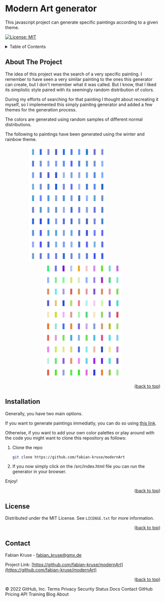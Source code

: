 # Modern Art generator

This javascript project can generate specific paintings according to a given theme.
   
<div id="top"></div>


[![License: MIT](https://img.shields.io/badge/License-MIT-yellow.svg)](https://opensource.org/licenses/MIT)


<!-- TABLE OF CONTENTS -->
<details>
  <summary>Table of Contents</summary>
  <ol>
    <li>
      <a href="#about-the-project">About The Project</a>
    </li>
    <li>
      <a href="#installation">Installation</a>
    </li>
    <li><a href="#license">License</a></li>
    <li><a href="#contact">Contact</a></li>
  </ol>
</details>



<!-- ABOUT THE PROJECT -->
## About The Project

The idea of this project was the search of a very specific painting. I remember to have seen a very similar painting to the ones this generator can create, but I don't remember what it was called. But I know, that I liked its simplistic style paired with its seemingly random distribution of colors.

During my efforts of searching for that painting I thought about recreating it myself, so I implemented this simply painitng generator and added a few themes for the generation process. 

The colors are generated using random samples of different normal distributions.

The following to paintings have been generated using the winter and rainbow theme. 
&nbsp;&nbsp;

<p float="left" align="center">
  <img float="left" src="/img/winter.png" width="250" />
  &nbsp;&nbsp;&nbsp;&nbsp;&nbsp;&nbsp;&nbsp;&nbsp;&nbsp;&nbsp;&nbsp;&nbsp;&nbsp;&nbsp;&nbsp;&nbsp;&nbsp;&nbsp;&nbsp;&nbsp;&nbsp;&nbsp;&nbsp;&nbsp;
  <img float="right" src="/img/rainbow.png" width="250" /> 
</p>

<p align="right">(<a href="#top">back to top</a>)</p>

<!-- GETTING STARTED -->
## Installation

Generally, you have two main options. 

If you want to generate paintings immediatly, you can do so using [this link](https://fabian-kruse.github.io/modernArt/src/index.html).

Otherwise, if you want to add your own color palettes or play around with the code you might want to clone this repository as follows:

1. Clone the repo
   ```sh
   git clone https://github.com/fabian-kruse/modernArt
   ```
2. If you now simply click on the /src/index.html file you can run the generator in your browser.
 
Enjoy!

<p align="right">(<a href="#top">back to top</a>)</p>

<!-- LICENSE -->
## License

Distributed under the MIT License. See `LICENSE.txt` for more information.

<p align="right">(<a href="#top">back to top</a>)</p>

<!-- CONTACT -->
## Contact

Fabian Kruse - fabian_kruse@gmx.de

Project Link: [https://github.com/fabian-kruse/modernArt](https://github.com/fabian-kruse/modernArt)

<p align="right">(<a href="#top">back to top</a>)</p>


© 2022 GitHub, Inc.
Terms
Privacy
Security
Status
Docs
Contact GitHub
Pricing
API
Training
Blog
About
